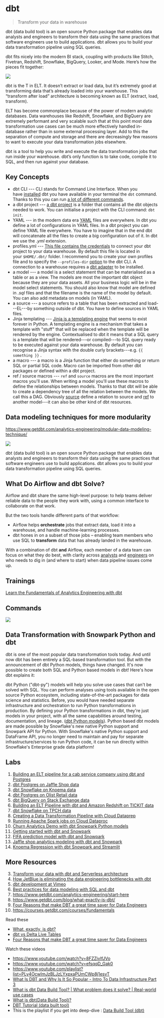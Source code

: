 # dbt

> Transform your data in warehouse

dbt (data build tool) is an open source Python package that enables data analysts and engineers to transform their data using the same practices that software engineers use to build applications. dbt allows you to build your data transformation pipeline using SQL queries.

dbt fits nicely into the modern BI stack, coupling with products like Stitch, Fivetran, Redshift, Snowflake, BigQuery, Looker, and Mode. Here’s how the pieces fit together:

![](https://www.getdbt.com/ui/img/blog/what-exactly-is-dbt/1-BogoeTTK1OXFU1hPfUyCFw.png)

dbt is the T in ELT. It doesn’t extract or load data, but it’s extremely good at transforming data that’s already loaded into your warehouse. This “transform after load” architecture is becoming known as ELT (extract, load, transform).

ELT has become commonplace because of the power of modern analytic databases. Data warehouses like Redshift, Snowflake, and BigQuery are extremely performant and very scalable such that at this point most data transformation use cases can be much more effectively handled in-database rather than in some external processing layer. Add to this the separation of compute and storage and there are decreasingly few reasons to want to execute your data transformation jobs elsewhere.

dbt is a tool to help you write and execute the data transformation jobs that run inside your warehouse. dbt’s only function is to take code, compile it to SQL, and then run against your database.

## Key Concepts

- dbt CLI --- CLI stands for Command Line Interface. When you have [](https://docs.getdbt.com/docs/get-started/installation?ref=blef-fr)[installed](https://docs.getdbt.com/docs/get-started/installation?ref=blef-fr) dbt you have available in your terminal the `dbt` command. Thanks to this you can run [a lot of different commands](https://docs.getdbt.com/reference/dbt-commands?ref=blef-fr).
- a dbt project --- [a dbt project](https://docs.getdbt.com/docs/build/projects?ref=blef-fr) is a folder that contains all the dbt objects needed to work. You can initialise a project with the CLI command: `dbt init`.
- YAML --- in the modern data era [YAML](https://en.wikipedia.org/wiki/YAML?ref=blef-fr) files are everywhere. In dbt you define a lot of configurations in YAML files. In a dbt project you can define YAML file everywhere. You have to imagine that in the end dbt will concatenate all the files to create a big configuration out of it. In dbt we use the *.yml* extension.
- profiles.yml --- [This file contains the credentials](https://docs.getdbt.com/reference/profiles.yml?ref=blef-fr) to connect your dbt project to your data warehouse. By default this file is located in your `$HOME/.dbt/` folder. I recommend you to create your own profiles file and to specify the `--profiles-dir` [option](https://docs.getdbt.com/docs/get-started/connection-profiles?ref=blef-fr#advanced-customizing-a-profile-directory) to the dbt CLI. A connection to a warehouse requires a [dbt adapter](https://docs.getdbt.com/docs/supported-data-platforms?ref=blef-fr) to be installed.
- a model --- a model is a select statement that can be materialised as a table or as a view. The models are most the important dbt object because they are your data assets. All your business logic will be in the model select statements. You should also know that model are defined in *.sql* files and that the filename is the name of the model by default. You can also add metadata on models (in YAML).
- a source --- a source refers to a table that has been extracted and load---EL---by something outside of dbt. You have to define sources in YAML files.
- Jinja templating --- [Jinja is a templating engine](https://en.wikipedia.org/wiki/Jinja_(template_engine)?ref=blef-fr) that seems to exist forever in Python. A templating engine is a mechanism that takes a template with "stuff" that will be replaced when the template will be rendered by the engine. Contextualised to dbt it means that a SQL query is a template that will be rendered---or compiled---to SQL query ready to be executed against your data warehouse. By default you can recognise a Jinja syntax with the double curly brackets---e.g. `{{ something }}` .
- a macro --- a macro is a Jinja function that either do something or return SQL or partial SQL code. Macro can be imported from other dbt packages or defined within a dbt project.
- ref / source macros --- `ref` and `source` macros are the most important macros you'll use. When writing a model you'll use these macros to define the relationships between models. Thanks to that dbt will be able to create a dependency tree of all the relation between the models. We call this a DAG. Obviously [source](https://docs.getdbt.com/reference/dbt-jinja-functions/source?ref=blef-fr) define a relation to source and [ref](https://docs.getdbt.com/reference/dbt-jinja-functions/ref?ref=blef-fr) to another model---it can also be other kind of dbt resources.

## Data modeling techniques for more modularity

https://www.getdbt.com/analytics-engineering/modular-data-modeling-technique/

![](https://user-images.githubusercontent.com/62965911/214275837-a9c09ea9-81a0-4e8d-aed0-42abb31e1c5f.png)

dbt (data build tool) is an open source Python package that enables data analysts and engineers to transform their data using the same practices that software engineers use to build applications. dbt allows you to build your data transformation pipeline using SQL queries.

## What Do Airflow and dbt Solve?

Airflow and dbt share the same high-level purpose: to help teams deliver reliable data to the people they work with, using a common interface to collaborate on that work.

But the two tools handle different parts of that workflow:

- Airflow helps **orchestrate** jobs that extract data, load it into a warehouse, and handle machine-learning processes.
- dbt hones in on a subset of those jobs – enabling team members who use SQL to **transform** data that has already landed in the warehouse.

With a combination of dbt **and** Airflow, each member of a data team can focus on what they do best, with clarity across [analysts](https://docs.getdbt.com/blog/dbt-airflow-spiritual-alignment#pipeline-observability-for-analysts) and [engineers](https://docs.getdbt.com/blog/dbt-airflow-spiritual-alignment#transformation-observability-for-engineers) on who needs to dig in (and where to start) when data pipeline issues come up.

## Trainings

[Learn the Fundamentals of Analytics Engineering with dbt](https://courses.getdbt.com/courses/fundamentals)

## Commands

![](https://user-images.githubusercontent.com/62965911/214275903-c30fbcbc-febb-4c4a-a3ab-499ef4688e7c.png)

## Data Transformation with Snowpark Python and dbt

dbt is one of the most popular data transformation tools today. And until now dbt has been entirely a SQL-based transformation tool. But with the announcement of dbt Python models, things have changed. It's now possible to create both SQL and Python based models in dbt! Here's how dbt explains it:

dbt Python ("dbt-py") models will help you solve use cases that can't be solved with SQL. You can perform analyses using tools available in the open source Python ecosystem, including state-of-the-art packages for data science and statistics. Before, you would have needed separate infrastructure and orchestration to run Python transformations in production. By defining your Python transformations in dbt, they're just models in your project, with all the same capabilities around testing, documentation, and lineage. ([dbt Python models](https://docs.getdbt.com/docs/building-a-dbt-project/building-models/python-models)). Python based dbt models are made possible by Snowflake's new native Python support and Snowpark API for Python. With Snowflake's native Python support and DataFrame API, you no longer need to maintain and pay for separate infrastructure/services to run Python code, it can be run directly within Snowflake's Enterprise grade data platform!

## Labs

1. [Building an ELT pipeline for a cab service company using dbt and Postgres](03-processing/dbt/lab-nyctaxi/)
2. [dbt Postgres on Jaffle Shop data](03-processing/dbt/lab-jaffle-shop/)
3. [dbt Snowflake on Knoema data](03-processing/dbt/lab-knoema/)
4. [dbt Postgres on Olist Retail data](03-processing/dbt/lab-olist/)
5. [dbt BigQuery on Stack Exchange data](03-processing/dbt/lab-stackexchnge/)
6. [Building an ELT Pipeline with dbt and Amazon Redshift on TICKIT data](03-processing/dbt/lab-tickit/)
7. [dbt Snowflake on TPCH data](03-processing/dbt/lab-tpch/)
8. [Creating a Data Transformation Pipeline with Cloud Dataprep](03-processing/gcp-dataprep/lab-gcp-dataprep/)
9. [Running Apache Spark jobs on Cloud Dataproc](03-processing/gcp-dataproc/lab-gcp-dataproc/)
10. [Churn Analytics Demo with dbt Snowpark Python models](03-processing/snowpark/churnpark/)
11. [Getting started with dbt and Snowpark](03-processing/snowpark/dbtsnowpy/)
12. [FIFA prediction model with dbt and Snowpark](03-processing/snowpark/fifapark/)
13. [Jaffle shop analytics modeling with dbt and Snowpark](03-processing/snowpark/jafflepark/)
14. [Knoema Regression with dbt Snowpark and Streamlit](03-processing/snowpark/knoema-regression/)

## More Resources

3. [Transform your data with dbt and Serverless architecture](https://platform.deloitte.com.au/articles/transform-your-data-with-dbt-and-serverless-architecture)
4. [How JetBlue is eliminating the data engineering bottlenecks with dbt](https://www.getdbt.com/success-stories/jetblue/)
5. [dbt development at Vimeo](https://medium.com/vimeo-engineering-blog/dbt-development-at-vimeo-fe1ad9eb212)
6. [Best practices for data modeling with SQL and dbt](https://airbyte.com/blog/sql-data-modeling-with-dbt)
7. https://www.getdbt.com/analytics-engineering/start-here
8. https://www.getdbt.com/blog/what-exactly-is-dbt/
9. [Four Reasons that make DBT a great time saver for Data Engineers](https://medium.com/@montadhar/four-reasons-that-make-dbt-a-great-time-saver-for-data-engineers-4c4ceb721522)
10. https://courses.getdbt.com/courses/fundamentals

Read these

- [What, exactly, is dbt?](https://www.getdbt.com/blog/what-exactly-is-dbt/)
- [dbt vs Delta Live Tables](https://medium.com/@rahulxsharma/dbt-vs-delta-live-tables-ef629b627e0)
- [Four Reasons that make DBT a great time saver for Data Engineers](https://medium.com/@montadhar/four-reasons-that-make-dbt-a-great-time-saver-for-data-engineers-4c4ceb721522)

Watch these videos

- https://www.youtube.com/watch?v=8FZZivIfJVo
- https://www.youtube.com/watch?v=efsqqD_Gak0
- https://www.youtube.com/playlist?list=PLy4OcwImJzBLJzLYxpxaPUmCWp8j1esvT
- [What Is DBT and Why Is It So Popular - Intro To Data Infrastructure Part 3](https://youtu.be/8FZZivIfJVo)
- [What is dbt Data Build Tool? | What problem does it solve? | Real-world use cases](https://youtu.be/efsqqD_Gak0)
- [What is dbt(Data Build Tool)?](https://youtu.be/lHjLAdbPiuc)
- [DBT Tutorial (data built tool)](https://youtu.be/3gfRw9qBmF8)
- This is the playlist if you get into deep-dive : [Data Build Tool (dbt)](https://www.youtube.com/playlist?list=PLy4OcwImJzBLJzLYxpxaPUmCWp8j1esvT)

